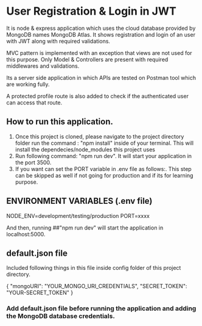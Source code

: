 # User Registration & Login in JWT

It is node & express application which uses the cloud database provided by MongoDB names MongoDB Atlas. 
It shows registration and login of an user with JWT along with required validations.

MVC pattern is implemented with an exception that views are not used for this purpose.
Only Model & Controllers are present with required middlewares and validations.

Its a server side application in which APIs are tested on Postman tool which are working fully.

A protected profile route is also added to check if the authenticated user can access that route.

## How to run this application.
1. Once this project is cloned, please navigate to the project directory folder run the command : "npm install" inside of your terminal. This will install the dependecies/node_modules this project uses
2. Run following command: "npm run dev". It will start your application in the port 3500.
3. If you want can set the PORT variable in .env file as follows:. This step can be skipped as well if not going for production and if its for learning purpose. 
   
## ENVIRONMENT VARIABLES (.env file)
NODE_ENV=development/testing/production
PORT=xxxx

And then, running ##"npm run dev" will start the application in localhost:5000.

## default.json file
Included following things in this file inside config folder of this project directory.

{
  "mongoURI": "YOUR_MONGO_URI_CREDENTIALS",
  "SECRET_TOKEN": "YOUR-SECRET_TOKEN"
}

### Add default.json file before running the application and adding the MongoDB database credentials.
